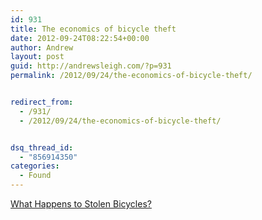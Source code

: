 ```yaml
---
id: 931
title: The economics of bicycle theft
date: 2012-09-24T08:22:54+00:00
author: Andrew
layout: post
guid: http://andrewsleigh.com/?p=931
permalink: /2012/09/24/the-economics-of-bicycle-theft/


redirect_from:
  - /931/
  - /2012/09/24/the-economics-of-bicycle-theft/


dsq_thread_id:
  - "856914350"
categories:
  - Found
---
```

[What Happens to Stolen Bicycles?](http://blog.priceonomics.com/post/30393216796/what-happens-to-stolen-bicycles)